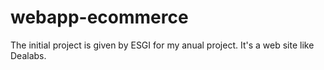 # webapp-ecommerce
The initial project is given by ESGI for my anual project. It's a web site like Dealabs.
